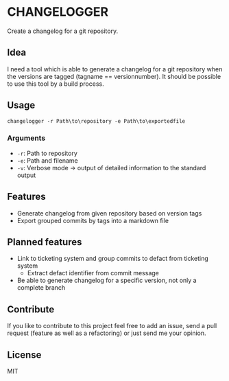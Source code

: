 # CHANGELOGGER #

Create a changelog for a git repository.

## Idea

I need a tool which is able to generate a changelog for a git repository when the versions are tagged (tagname == versionnumber). It should be possible to use this tool by a build process.

## Usage

```
changelogger -r Path\to\repository -e Path\to\exportedfile
```

### Arguments

* `-r`: Path to repository
* `-e`: Path and filename
* `-v`: Verbose mode -> output of detailed information to the standard output

## Features

* Generate changelog from given repository based on version tags
* Export grouped commits by tags into a markdown file

## Planned features

* Link to ticketing system and group commits to defact from ticketing system
  * Extract defact identifier from commit message
* Be able to generate changelog for a specific version, not only a complete branch

## Contribute

If you like to contribute to this project feel free to add an issue, send a pull request (feature as well as a refactoring) or just send me your opinion.

## License

MIT

